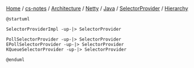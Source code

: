 [Home](https://mengxianbin.github.io) /
[cs-notes](https://mengxianbin.github.io/cs-notes/site) /
[Architecture](https://mengxianbin.github.io/cs-notes/site/Architecture) /
[Netty](https://mengxianbin.github.io/cs-notes/site/Architecture/Netty) /
[Java](https://mengxianbin.github.io/cs-notes/site/Architecture/Netty/Java) /
[SelectorProvider](https://mengxianbin.github.io/cs-notes/site/Architecture/Netty/Java/SelectorProvider) /
[Hierarchy](https://mengxianbin.github.io/cs-notes/site/Architecture/Netty/Java/SelectorProvider/Hierarchy)

```puml
@startuml

SelectorProviderImpl -up-|> SelectorProvider

PollSelectorProvider -up-|> SelectorProvider
EPollSelectorProvider -up-|> SelectorProvider
KQueueSelectorProvider -up-|> SelectorProvider

@enduml
```
